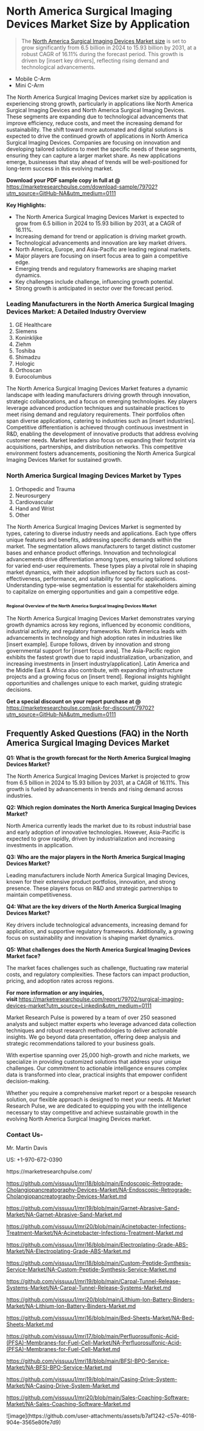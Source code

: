 <h1>North America Surgical Imaging Devices Market&nbsp;Size by Application</h1><blockquote><p>The <a href="https://marketresearchpulse.com/download-sample/79702?utm_source=GitHub-NA&amp;utm_medium=0111">North America Surgical Imaging Devices Market size</a> is set to grow significantly from 6.5 billion in 2024 to 15.93 billion by 2031, at a robust CAGR of 16.11% during the forecast period. This growth is driven by [insert key drivers], reflecting rising demand and technological advancements.</p></blockquote><ul><li>Mobile C-Arm<li> Mini C-Arm</li></ul><p>The North America Surgical Imaging Devices market size by application is experiencing strong growth, particularly in applications like North America Surgical Imaging Devices and North America Surgical Imaging Devices. These segments are expanding due to technological advancements that improve efficiency, reduce costs, and meet the increasing demand for sustainability. The shift toward more automated and digital solutions is expected to drive the continued growth of applications in North America Surgical Imaging Devices. Companies are focusing on innovation and developing tailored solutions to meet the specific needs of these segments, ensuring they can capture a larger market share. As new applications emerge, businesses that stay ahead of trends will be well-positioned for long-term success in this evolving market.</p><p><strong>Download your PDF sample copy in full at @ </strong><a href="https://marketresearchpulse.com/download-sample/79702?utm_source=GitHub-NA&amp;utm_medium=0111">https://marketresearchpulse.com/download-sample/79702?utm_source=GitHub-NA&amp;utm_medium=0111</a></p><p><strong>Key Highlights: </strong></p><ul><li>The North America Surgical Imaging Devices Market is expected to grow from 6.5 billion in 2024 to 15.93 billion by 2031, at a CAGR of 16.11%.</li><li>Increasing demand for trend or application is driving market growth.</li><li>Technological advancements and innovation are key market drivers.</li><li>North America, Europe, and Asia-Pacific are leading regional markets.</li><li>Major players are focusing on insert focus area to gain a competitive edge.</li><li>Emerging trends and regulatory frameworks are shaping market dynamics.</li><li>Key challenges include challenge, influencing growth potential.</li><li>Strong growth is anticipated in sector over the forecast period.</li></ul><h3>Leading Manufacturers in the North America Surgical Imaging Devices Market: A Detailed Industry Overview</h3><ol><li>GE Healthcare</li><li>Siemens</li><li>Koninklijke</li><li>Ziehm</li><li>Toshiba</li><li>Shimadzu</li><li>Hologic</li><li>Orthoscan</li><li>Eurocolumbus</li></ol><div class="flex max-w-full flex-col flex-grow"><div class="min-h-8 text-message flex w-full flex-col items-end gap-2 whitespace-normal break-words [.text-message+&amp;]:mt-5" dir="auto" data-message-author-role="assistant" data-message-id="fd8432e4-4910-450d-b182-61b7bfb0a01f" data-message-model-slug="gpt-4o"><div class="flex w-full flex-col gap-1 empty:hidden first:pt-[3px]"><div class="markdown prose w-full break-words dark:prose-invert light"><p>The North America Surgical Imaging Devices Market features a dynamic landscape with leading manufacturers driving growth through innovation, strategic collaborations, and a focus on emerging technologies. Key players leverage advanced production techniques and sustainable practices to meet rising demand and regulatory requirements. Their portfolios often span diverse applications, catering to industries such as [insert industries]. Competitive differentiation is achieved through continuous investment in R&amp;D, enabling the development of innovative products that address evolving customer needs. Market leaders also focus on expanding their footprint via acquisitions, partnerships, and distribution networks. This competitive environment fosters advancements, positioning the North America Surgical Imaging Devices Market for sustained growth.</p></div></div></div></div><h3>North America Surgical Imaging Devices Market by Types</h3><ol><li>Orthopedic and Trauma<li> Neurosurgery<li> Cardiovascular<li> Hand and Wrist<li> Other</li></ol><div class="flex max-w-full flex-col flex-grow"><div class="min-h-8 text-message flex w-full flex-col items-end gap-2 whitespace-normal break-words [.text-message+&amp;]:mt-5" dir="auto" data-message-author-role="assistant" data-message-id="084470be-0bb7-4664-bddf-5156b4f41249" data-message-model-slug="gpt-4o-mini"><div class="flex w-full flex-col gap-1 empty:hidden first:pt-[3px]"><div class="markdown prose w-full break-words dark:prose-invert light"><p>The North America Surgical Imaging Devices Market is segmented by types, catering to diverse industry needs and applications. Each type offers unique features and benefits, addressing specific demands within the market. The segmentation allows manufacturers to target distinct customer bases and enhance product offerings. Innovation and technological advancements drive differentiation among types, ensuring tailored solutions for varied end-user requirements. These types play a pivotal role in shaping market dynamics, with their adoption influenced by factors such as cost-effectiveness, performance, and suitability for specific applications. Understanding type-wise segmentation is essential for stakeholders aiming to capitalize on emerging opportunities and gain a competitive edge.</p></div></div></div></div><h3><span style="font-size: 11px;">Regional Overview of the North America Surgical Imaging Devices Market</span></h3><div class="flex max-w-full flex-col flex-grow"><div class="min-h-8 text-message flex w-full flex-col items-end gap-2 whitespace-normal break-words [.text-message+&amp;]:mt-5" dir="auto" data-message-author-role="assistant" data-message-id="e9038762-ce64-4e30-91c9-9bd413514231" data-message-model-slug="gpt-4o-mini"><div class="flex w-full flex-col gap-1 empty:hidden first:pt-[3px]"><div class="markdown prose w-full break-words dark:prose-invert light"><p>The North America Surgical Imaging Devices Market demonstrates varying growth dynamics across key regions, influenced by economic conditions, industrial activity, and regulatory frameworks. North America leads with advancements in technology and high adoption rates in industries like [insert example]. Europe follows, driven by innovation and strong governmental support for [insert focus area]. The Asia-Pacific region exhibits the fastest growth due to rapid industrialization, urbanization, and increasing investments in [insert industry/application]. Latin America and the Middle East &amp; Africa also contribute, with expanding infrastructure projects and a growing focus on [insert trend]. Regional insights highlight opportunities and challenges unique to each market, guiding strategic decisions.</p></div></div></div></div><p><strong>Get a special discount on your report purchase at @ </strong><a href="https://marketresearchpulse.com/ask-for-discount/79702?utm_source=GitHub-NA&amp;utm_medium=0111">https://marketresearchpulse.com/ask-for-discount/79702?utm_source=GitHub-NA&amp;utm_medium=0111</a></p><h2>Frequently Asked Questions (FAQ) in the North America Surgical Imaging Devices Market</h2><p><strong>Q1: What is the growth forecast for the North America Surgical Imaging Devices Market?</strong></p><p>The North America Surgical Imaging Devices Market is projected to grow from 6.5 billion in 2024 to 15.93 billion by 2031, at a CAGR of 16.11%. This growth is fueled by advancements in trends and rising demand across industries.</p><p><strong>Q2: Which region dominates the North America Surgical Imaging Devices Market?</strong></p><p>North America currently leads the market due to its robust industrial base and early adoption of innovative technologies. However, Asia-Pacific is expected to grow rapidly, driven by industrialization and increasing investments in application.</p><p><strong>Q3: Who are the major players in the North America Surgical Imaging Devices Market?</strong></p><p>Leading manufacturers include North America Surgical Imaging Devices, known for their extensive product portfolios, innovation, and strong presence. These players focus on R&amp;D and strategic partnerships to maintain competitiveness.</p><p><strong>Q4: What are the key drivers of the North America Surgical Imaging Devices Market?</strong></p><p>Key drivers include technological advancements, increasing demand for application, and supportive regulatory frameworks. Additionally, a growing focus on sustainability and innovation is shaping market dynamics.</p><p><strong>Q5: What challenges does the North America Surgical Imaging Devices Market face?</strong></p><p>The market faces challenges such as challenge, fluctuating raw material costs, and regulatory complexities. These factors can impact production, pricing, and adoption rates across regions.</p><p><strong>For more information or any inquiries, visit&nbsp;</strong><a href="https://marketresearchpulse.com/report/79702/surgical-imaging-devices-market?utm_source=Linkedin&utm_medium=0111">https://marketresearchpulse.com/report/79702/surgical-imaging-devices-market?utm_source=Linkedin&utm_medium=0111</a></p><p>Market Research Pulse is powered by a team of over 250 seasoned analysts and subject matter experts who leverage advanced data collection techniques and robust research methodologies to deliver actionable insights. We go beyond data presentation, offering deep analysis and strategic recommendations tailored to your business goals.</p><p>With expertise spanning over 25,000 high-growth and niche markets, we specialize in providing customized solutions that address your unique challenges. Our commitment to actionable intelligence ensures complex data is transformed into clear, practical insights that empower confident decision-making.</p><p>Whether you require a comprehensive market report or a bespoke research solution, our flexible approach is designed to meet your needs. At Market Research Pulse, we are dedicated to equipping you with the intelligence necessary to stay competitive and achieve sustainable growth in the evolving North America Surgical Imaging Devices market.</p><h3><strong>Contact Us-</strong></h3><p>Mr. Martin Davis</p><p>US: +1-970-672-0390</p><p>https://marketresearchpulse.com/</p><p><a href="https://github.com/vissuuu1/mri18/blob/main/Endoscopic-Retrograde-Cholangiopancreatography-Devices-Market/NA-Endoscopic-Retrograde-Cholangiopancreatography-Devices-Market.md">https://github.com/vissuuu1/mri18/blob/main/Endoscopic-Retrograde-Cholangiopancreatography-Devices-Market/NA-Endoscopic-Retrograde-Cholangiopancreatography-Devices-Market.md</a></p><p><a href="https://github.com/vissuuu1/mri19/blob/main/Garnet-Abrasive-Sand-Market/NA-Garnet-Abrasive-Sand-Market.md">https://github.com/vissuuu1/mri19/blob/main/Garnet-Abrasive-Sand-Market/NA-Garnet-Abrasive-Sand-Market.md</a></p><p><a href="https://github.com/vissuuu1/mri20/blob/main/Acinetobacter-Infections-Treatment-Market/NA-Acinetobacter-Infections-Treatment-Market.md">https://github.com/vissuuu1/mri20/blob/main/Acinetobacter-Infections-Treatment-Market/NA-Acinetobacter-Infections-Treatment-Market.md</a></p><p><a href="https://github.com/vissuuu1/mri16/blob/main/Electroplating-Grade-ABS-Market/NA-Electroplating-Grade-ABS-Market.md">https://github.com/vissuuu1/mri16/blob/main/Electroplating-Grade-ABS-Market/NA-Electroplating-Grade-ABS-Market.md</a></p><p><a href="https://github.com/vissuuu1/mri18/blob/main/Custom-Peptide-Synthesis-Service-Market/NA-Custom-Peptide-Synthesis-Service-Market.md">https://github.com/vissuuu1/mri18/blob/main/Custom-Peptide-Synthesis-Service-Market/NA-Custom-Peptide-Synthesis-Service-Market.md</a></p><p><a href="https://github.com/vissuuu1/mri19/blob/main/Carpal-Tunnel-Release-Systems-Market/NA-Carpal-Tunnel-Release-Systems-Market.md">https://github.com/vissuuu1/mri19/blob/main/Carpal-Tunnel-Release-Systems-Market/NA-Carpal-Tunnel-Release-Systems-Market.md</a></p><p><a href="https://github.com/vissuuu1/mri20/blob/main/Lithium-Ion-Battery-Binders-Market/NA-Lithium-Ion-Battery-Binders-Market.md">https://github.com/vissuuu1/mri20/blob/main/Lithium-Ion-Battery-Binders-Market/NA-Lithium-Ion-Battery-Binders-Market.md</a></p><p><a href="https://github.com/vissuuu1/mri16/blob/main/Bed-Sheets-Market/NA-Bed-Sheets-Market.md">https://github.com/vissuuu1/mri16/blob/main/Bed-Sheets-Market/NA-Bed-Sheets-Market.md</a></p><p><a href="https://github.com/vissuuu1/mri17/blob/main/Perfluorosulfonic-Acid-(PFSA)-Membranes-for-Fuel-Cell-Market/NA-Perfluorosulfonic-Acid-(PFSA)-Membranes-for-Fuel-Cell-Market.md">https://github.com/vissuuu1/mri17/blob/main/Perfluorosulfonic-Acid-(PFSA)-Membranes-for-Fuel-Cell-Market/NA-Perfluorosulfonic-Acid-(PFSA)-Membranes-for-Fuel-Cell-Market.md</a></p><p><a href="https://github.com/vissuuu1/mri18/blob/main/BFSI-BPO-Service-Market/NA-BFSI-BPO-Service-Market.md">https://github.com/vissuuu1/mri18/blob/main/BFSI-BPO-Service-Market/NA-BFSI-BPO-Service-Market.md</a></p><p><a href="https://github.com/vissuuu1/mri19/blob/main/Casing-Drive-System-Market/NA-Casing-Drive-System-Market.md">https://github.com/vissuuu1/mri19/blob/main/Casing-Drive-System-Market/NA-Casing-Drive-System-Market.md</a></p><p><a href="https://github.com/vissuuu1/mri20/blob/main/Sales-Coaching-Software-Market/NA-Sales-Coaching-Software-Market.md">https://github.com/vissuuu1/mri20/blob/main/Sales-Coaching-Software-Market/NA-Sales-Coaching-Software-Market.md</a></p>
![image](https://github.com/user-attachments/assets/b7af1242-c57e-4018-904e-3565e80fe7d9)
